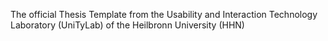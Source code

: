 The official Thesis Template from the Usability and Interaction Technology Laboratory (UniTyLab) of the Heilbronn University (HHN)